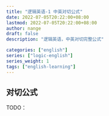 ```yaml
---
title: "逻辑英语-1 中英对切公式"
date: 2022-07-05T20:22:00+08:00
lastmod: 2022-07-05T20:22:00+08:00
author: nange
draft: false
description: "逻辑英语，中英对切完整公式"

categories: ["english"]
series: ["logic-english"]
series_weight: 1
tags: ["english-learning"]
---
```


## 对切公式

TODO：
